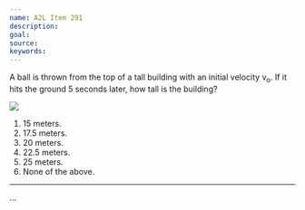 ```yaml
---
name: A2L Item 291
description: 
goal: 
source: 
keywords: 
---
```


A ball is thrown from the top of a tall building with an initial
velocity v<sub>o</sub>. If it hits the ground 5 seconds later, how tall
is the building? <div class="img-right"><img
src="/files/Item291_fig1.gif" /></div>

1. 15 meters.
2. 17.5 meters.
3. 20 meters.
4. 22.5 meters.
5. 25 meters.
6. None of the above.


<hr/>


...
